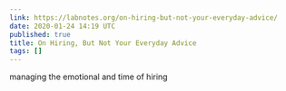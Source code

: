 ```yaml
---
link: https://labnotes.org/on-hiring-but-not-your-everyday-advice/
date: 2020-01-24 14:19 UTC
published: true
title: On Hiring, But Not Your Everyday Advice
tags: []
---
```


managing the emotional and time of hiring
